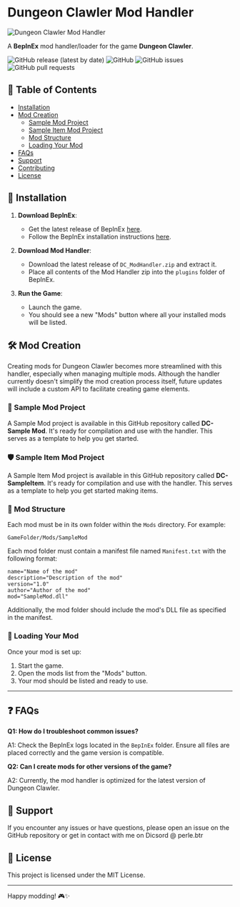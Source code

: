 # Dungeon Clawler Mod Handler

![Dungeon Clawler Mod Handler](https://shared.akamai.steamstatic.com/store_item_assets/steam/apps/2356780/header.jpg?t=1719496518)

A **BepInEx** mod handler/loader for the game **Dungeon Clawler**.

![GitHub release (latest by date)](https://img.shields.io/github/v/release/Vu2n/DC-Mod-Handler)
![GitHub](https://img.shields.io/github/license/Vu2n/DC-Mod-Handler)
![GitHub issues](https://img.shields.io/github/issues/Vu2n/DC-Mod-Handler)
![GitHub pull requests](https://img.shields.io/github/issues-pr/Vu2n/DC-Mod-Handler)

## 📑 Table of Contents

- [Installation](#-installation)
- [Mod Creation](#-mod-creation)
  - [Sample Mod Project](#-sample-mod-project)
  - [Sample Item Mod Project](#-sample-item-mod-project)
  - [Mod Structure](#-mod-structure)
  - [Loading Your Mod](#-loading-your-mod)
- [FAQs](#-faqs)
- [Support](#-support)
- [Contributing](#-contributing)
- [License](#-license)

## 🚀 Installation

1. **Download BepInEx**:
    - Get the latest release of BepInEx [here](https://github.com/BepInEx/BepInEx/releases/tag/v5.4.23.2).
    - Follow the BepInEx installation instructions [here](https://docs.bepinex.dev/articles/user_guide/installation/index.html).

2. **Download Mod Handler**:
    - Download the latest release of `DC_ModHandler.zip` and extract it.
    - Place all contents of the Mod Handler zip into the `plugins` folder of BepInEx.

3. **Run the Game**:
    - Launch the game.
    - You should see a new "Mods" button where all your installed mods will be listed.

## 🛠️ Mod Creation

Creating mods for Dungeon Clawler becomes more streamlined with this handler, especially when managing multiple mods. Although the handler currently doesn't simplify the mod creation process itself, future updates will include a custom API to facilitate creating game elements.

### 🔧 Sample Mod Project

A Sample Mod project is available in this GitHub repository called **DC-Sample Mod**. It's ready for compilation and use with the handler. This serves as a template to help you get started.

### 🛡️ Sample Item Mod Project

A Sample Item Mod project is available in this GitHub repository called **DC-SampleItem**. It's ready for compilation and use with the handler. This serves as a template to help you get started making items.

### 📂 Mod Structure

Each mod must be in its own folder within the `Mods` directory. For example:

```
GameFolder/Mods/SampleMod
```

Each mod folder must contain a manifest file named `Manifest.txt` with the following format:

```plaintext
name="Name of the mod"
description="Description of the mod"
version="1.0"
author="Author of the mod"
mod="SampleMod.dll"
```

Additionally, the mod folder should include the mod's DLL file as specified in the manifest.

### 🚀 Loading Your Mod

Once your mod is set up:
1. Start the game.
2. Open the mods list from the "Mods" button.
3. Your mod should be listed and ready to use.

---

## ❓ FAQs

**Q1: How do I troubleshoot common issues?**

A1: Check the BepInEx logs located in the `BepInEx` folder. Ensure all files are placed correctly and the game version is compatible.

**Q2: Can I create mods for other versions of the game?**

A2: Currently, the mod handler is optimized for the latest version of Dungeon Clawler.

## 🤝 Support

If you encounter any issues or have questions, please open an issue on the GitHub repository or get in contact with me on Dicsord @ perle.btr

## 📜 License

This project is licensed under the MIT License.

---

Happy modding! 🎮✨
